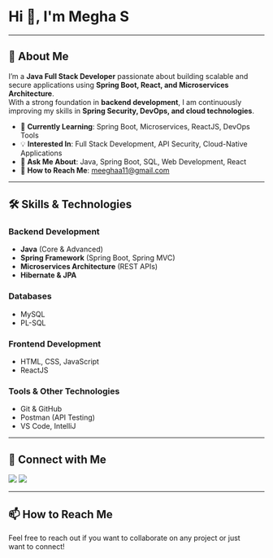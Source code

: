 # Hi 👋, I'm Megha S

---

## 🚀 About Me  

I’m a **Java Full Stack Developer** passionate about building scalable and secure applications using **Spring Boot, React, and Microservices Architecture**.  
With a strong foundation in **backend development**, I am continuously improving my skills in **Spring Security, DevOps, and cloud technologies**.  

- 🎯 **Currently Learning**: Spring Boot, Microservices, ReactJS, DevOps Tools  
- 💡 **Interested In**: Full Stack Development, API Security, Cloud-Native Applications  
- 💬 **Ask Me About**: Java, Spring Boot, SQL, Web Development, React  
- 📩 **How to Reach Me**: meeghaa11@gmail.com  

---

## 🛠️ Skills & Technologies  

### Backend Development  
- **Java** (Core & Advanced)  
- **Spring Framework** (Spring Boot, Spring MVC)  
- **Microservices Architecture** (REST APIs)  
- **Hibernate & JPA**  

### Databases  
- MySQL  
- PL-SQL

### Frontend Development  
- HTML, CSS, JavaScript  
- ReactJS   


### Tools & Other Technologies  
- Git & GitHub  
- Postman (API Testing)  
- VS Code, IntelliJ  

---

## 🔗 Connect with Me  

<a href="https://www.linkedin.com/in/megha-s-a61019229/"><img src="https://img.shields.io/badge/-LinkedIn-blue?logo=linkedin&logoColor=white" /></a>
<a href="https://www.instagram.com/meeghaa_11"><img src="https://img.shields.io/badge/-Instagram-E4405F?logo=instagram&logoColor=white" /></a>


---  


## 📫 How to Reach Me
Feel free to reach out if you want to collaborate on any project or just want to connect!
